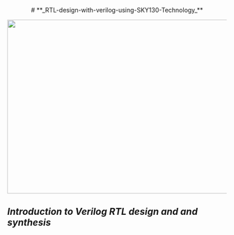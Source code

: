 <p align="center">
    # **_RTL-design-with-verilog-using-SKY130-Technology_**
</p>


<p align="center">
<img src="https://user-images.githubusercontent.com/54993262/119881189-a1ebc380-bf4a-11eb-9bdf-6cc93bbcf1bd.png" width="600" height="400">
</p>

## **_Introduction to Verilog RTL design and and synthesis_**




